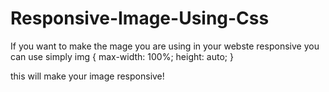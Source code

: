 # Responsive-Image-Using-Css
If you want to make the mage you are using in your webste responsive you can use simply  img {
  max-width: 100%;
  height: auto;
}


this will make your image responsive!
